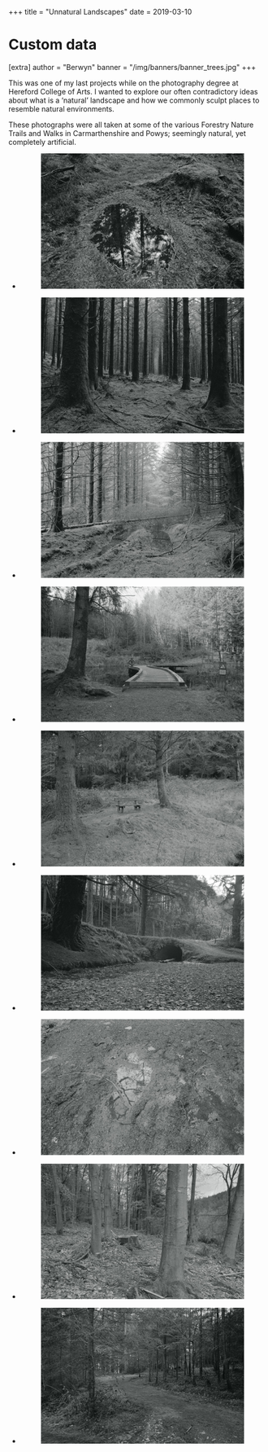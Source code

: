+++
title = "Unnatural Landscapes"
date = 2019-03-10

# Custom data
[extra]
author = "Berwyn"
banner = "/img/banners/banner_trees.jpg"
+++
<div class="text-block">
  <p>
    This was one of my last projects while on the photography degree at Hereford College of Arts. I wanted to explore our often contradictory ideas about what is a &#8216;natural&#8217; landscape and how we commonly sculpt places to resemble natural environments.
  </p>

  <p>
    These photographs were all taken at some of the various Forestry Nature Trails and Walks in Carmarthenshire and Powys; seemingly natural, yet completely artificial.
  </p>
</div>

<ul class="gallery">
  <li class="gallery-item">
    <figure>
      <a href="scan_150606002.jpg">
        <img src="scan_150606002.jpg" alt="" />
      </a>
    </figure>
  </li>
  <li class="gallery-item">
    <figure>
      <a href="scan_150606007.jpg">
        <img src="scan_150606007.jpg?fit=640%2C427&ssl=1" alt="" />
      </a>
    </figure>
  </li>
  <li class="gallery-item">
    <figure>
      <a href="scan_150606011.jpg">
        <img src="scan_150606011.jpg" alt="" />
      </a>
    </figure>
  </li>
  <li class="gallery-item">
    <figure>
      <a href="scan_150606015.jpg">
        <img src="scan_150606015.jpg?fit=640%2C427&ssl=1" alt="" />
      </a>
    </figure>
  </li>
  <li class="gallery-item">
    <figure>
      <a href="scan_150606020.jpg">
        <img src="scan_150606020.jpg" alt="" />
      </a>
    </figure>
  </li>
  <li class="gallery-item">
    <figure>
      <a href="scan_150614003.jpg">
        <img src="scan_150614003.jpg" alt="" />
      </a>
    </figure>
  </li>
  <li class="gallery-item">
    <figure>
      <a href="scan_150614010.jpg">
        <img src="scan_150614010.jpg" alt="" />
      </a>
    </figure>
  </li>
  <li class="gallery-item">
    <figure>
      <a href="scan_150614013.jpg">
        <img src="scan_150614013.jpg" alt="" />
      </a>
    </figure>
  </li>
  <li class="gallery-item">
    <figure>
      <a href="scan_150606010.jpg">
        <img src="scan_150606010.jpg" alt="" />
      </a>
    </figure>
  </li>
</ul>
